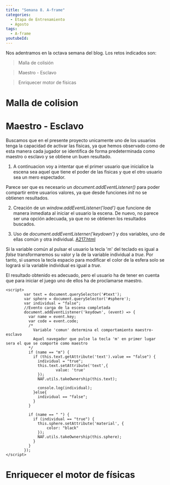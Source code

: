 ```yaml
---
title: "Semana 8. A-frame"
categories:
  - Etapa de Entrenamiento
  - Agosto
tags:
  - A-frame
youtubeId: 
---
```



Nos adentramos en la octava semana del blog. Los retos indicados son:

> Malla de colisión

> Maestro - Esclavo 

> Enriquecer motor de físicas 

# Malla de colision

# Maestro - Esclavo

Buscamos que en el presente proyecto unicamente uno de los usuarios tenga la capacidad de activar las fisicas, ya que hemos observado como de esta manera cada jugador se identifica de forma predeterminada como maestro o esclavo y se obtiene un buen resultado. 

1. A continuacion voy a intentar que el primer usuario que inicialice la escena sea aquel que tiene el poder de las fisicas y que el otro usuario sea un mero espectador. 

Parece ser que es necesario un *document.addEventListener()* para poder compartir entre usuarios valores, ya que desde funciones *init* no se obtienen resultados.

2. Creación de un *window.addEventListener('load')* que funcione de manera inmediata al iniciar el usuario la escena. De nuevo, no parece ser una opción adecuada, ya que no se obtienen los resultados buscados. 

3. Uso de *document.addEventListerner('keydown')* y dos variables, uno de ellas común y otra individual. [A217.html]()

Si la variable común al pulsar el usuario la tecla 'm' del teclado es igual a *false* transformaremos su valor y la de la variable individual a *true*. Por tanto, si usamos la tecla espacio para modificar el color de la esfera solo se logrará si la variable individual es igual a *true*. 

El resultado obtenido es adecuado, pero el usuario ha de tener en cuenta que para iniciar el juego uno de ellos ha de proclamarse maestro. 

    <script>
            var text = document.querySelector('#text');
            var sphere = document.querySelector('#sphere');
            var individual = "false";
            //Evento carga de la escena completada
            document.addEventListener('keydown', (event) => {
              var name = event.key;
              var code = event.code;
              /*
                Variable 'comun' determina el comportamiento maestro-esclavo
                Aquel navegador que pulse la tecla 'm' en primer lugar sera el que se comporte como maestro
              */
              if (name == "m") {
                if (this.text.getAttribute('text').value == "false") {
                  individual = "true";
                  this.text.setAttribute('text',{
                          value: 'true'
                  });
                  NAF.utils.takeOwnership(this.text);

                  console.log(individual);
                }else{
                  individual == "false";      
                }
              }

              if (name == " ") {
                if (individual == "true") {
                  this.sphere.setAttribute('material', {
                      color: "black"
                  });
                  NAF.utils.takeOwnership(this.sphere);
                }
              }
            });
    </script>

# Enriquecer el motor de físicas

